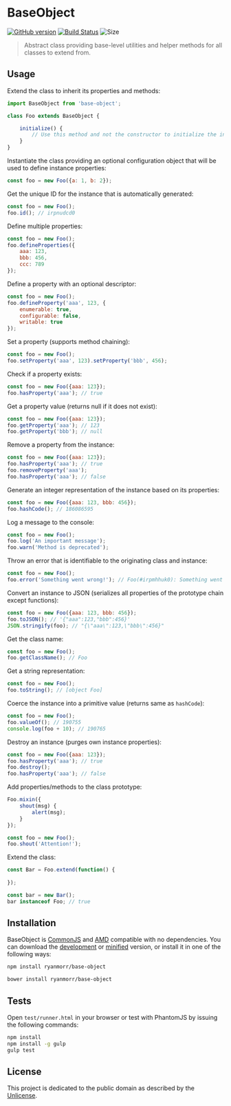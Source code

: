 # BaseObject

[![GitHub version](https://badge.fury.io/gh/ryanmorr%2Fbase-object.svg)](https://badge.fury.io/gh/ryanmorr%2Fbase-object) [![Build Status](https://travis-ci.org/ryanmorr/base-object.svg)](https://travis-ci.org/ryanmorr/base-object) ![Size](https://badge-size.herokuapp.com/ryanmorr/base-object/master/dist/base-object.min.js.svg?color=blue&label=file%20size)

> Abstract class providing base-level utilities and helper methods for all classes to extend from.

## Usage

Extend the class to inherit its properties and methods:

``` javascript
import BaseObject from 'base-object';

class Foo extends BaseObject {

    initialize() {
        // Use this method and not the constructor to initialize the instance
    }
}
```

Instantiate the class providing an optional configuration object that will be used to define instance properties:

``` javascript
const foo = new Foo({a: 1, b: 2});
```

Get the unique ID for the instance that is automatically generated:

``` javascript
const foo = new Foo();
foo.id(); // irpnudcd0
```

Define multiple properties:

``` javascript
const foo = new Foo();
foo.defineProperties({
    aaa: 123,
    bbb: 456,
    ccc: 789
});
```

Define a property with an optional descriptor:

``` javascript
const foo = new Foo();
foo.defineProperty('aaa', 123, {
    enumerable: true,
    configurable: false,
    writable: true
});
```

Set a property (supports method chaining):
``` javascript
const foo = new Foo();
foo.setProperty('aaa', 123).setProperty('bbb', 456);
```

Check if a property exists:
``` javascript
const foo = new Foo({aaa: 123});
foo.hasProperty('aaa'); // true
```

Get a property value (returns null if it does not exist):
``` javascript
const foo = new Foo({aaa: 123});
foo.getProperty('aaa'); // 123
foo.getProperty('bbb'); // null
```

Remove a property from the instance:
``` javascript
const foo = new Foo({aaa: 123});
foo.hasProperty('aaa'); // true
foo.removeProperty('aaa');
foo.hasProperty('aaa'); // false
```

Generate an integer representation of the instance based on its properties:

``` javascript
const foo = new Foo({aaa: 123, bbb: 456});
foo.hashCode(); // 186086595
```

Log a message to the console:

``` javascript
const foo = new Foo();
foo.log('An important message');
foo.warn('Method is deprecated');
```

Throw an error that is identifiable to the originating class and instance:

``` javascript
const foo = new Foo();
foo.error('Something went wrong!'); // Foo(#irpmhhuk0): Something went wrong!
```

Convert an instance to JSON (serializes all properties of the prototype chain except functions):

``` javascript
const foo = new Foo({aaa: 123, bbb: 456});
foo.toJSON(); // '{"aaa":123,"bbb":456}'
JSON.stringify(foo); // "{\"aaa\":123,\"bbb\":456}"
```

Get the class name:

``` javascript
const foo = new Foo();
foo.getClassName(); // Foo
```

Get a string representation:

``` javascript
const foo = new Foo();
foo.toString(); // [object Foo]
```

Coerce the instance into a primitive value (returns same as `hashCode`):

``` javascript
const foo = new Foo();
foo.valueOf(); // 190755
console.log(foo + 10); // 190765
```

Destroy an instance (purges own instance properties):

``` javascript
const foo = new Foo({aaa: 123});
foo.hasProperty('aaa'); // true
foo.destroy();
foo.hasProperty('aaa'); // false
```

Add properties/methods to the class prototype:

``` javascript
Foo.mixin({
    shout(msg) {
        alert(msg);
    }
});

const foo = new Foo();
foo.shout('Attention!');
```

Extend the class:

``` javascript
const Bar = Foo.extend(function() {
    
});

const bar = new Bar();
bar instanceof Foo; // true
```

## Installation

BaseObject is [CommonJS](http://www.commonjs.org/) and [AMD](https://github.com/amdjs/amdjs-api/wiki/AMD) compatible with no dependencies. You can download the [development](http://github.com/ryanmorr/base-object/raw/master/dist/base-object.js) or [minified](http://github.com/ryanmorr/base-object/raw/master/dist/base-object.min.js) version, or install it in one of the following ways:

``` sh
npm install ryanmorr/base-object

bower install ryanmorr/base-object
```

## Tests

Open `test/runner.html` in your browser or test with PhantomJS by issuing the following commands:

``` sh
npm install
npm install -g gulp
gulp test
```

## License

This project is dedicated to the public domain as described by the [Unlicense](http://unlicense.org/).